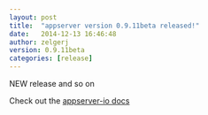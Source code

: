 ```yaml
---
layout: post
title:  "appserver version 0.9.11beta released!"
date:   2014-12-13 16:46:48
author: zelgerj
version: 0.9.11beta
categories: [release]
---
```

NEW release and so on

Check out the [appserver-io docs][appserver]

[appserver]: http://appserver.io